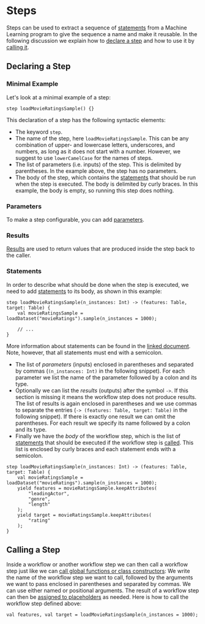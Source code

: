 # Steps

Steps can be used to extract a sequence of [statements][statements] from a Machine Learning program to give the sequence a name and make it reusable. In the following discussion we explain how to [declare a step](#declaring-a-step) and how to use it by [calling it](#calling-a-step).

## Declaring a Step

### Minimal Example

Let's look at a minimal example of a step:

```
step loadMovieRatingsSample() {}
```

This declaration of a step has the following syntactic elements:
* The keyword `step`.
* The name of the step, here `loadMovieRatingsSample`. This can be any combination of upper- and lowercase letters, underscores, and numbers, as long as it does not start with a number. However, we suggest to use `lowerCamelCase` for the names of steps.
* The list of parameters (i.e. inputs) of the step. This is delimited by parentheses. In the example above, the step has no parameters.
* The body of the step, which contains the [statements][statements] that should be run when the step is executed. The body is delimited by curly braces. In this example, the body is empty, so running this step does nothing.

### Parameters

To make a step configurable, you can add [parameters][parameters].



### Results

[Results][results] are used to return values that are produced inside the step back to the caller.

### Statements

In order to describe what should be done when the step is executed, we need to add [statements][statements] to its body, as shown in this example:

```
step loadMovieRatingsSample(n_instances: Int) -> (features: Table, target: Table) {
    val movieRatingsSample = loadDataset("movieRatings").sample(n_instances = 1000);
    
    // ...
}
```

More information about statements can be found in the [linked document][statements]. Note, however, that all statements must end with a semicolon.

* The list of _parameters_ (inputs) enclosed in parentheses and separated by commas (`(n_instances: Int)` in the following snippet). For each parameter we list the name of the parameter followed by a colon and its type.
* Optionally we can list the _results_ (outputs) after the symbol `->`. If this section is missing it means the workflow step does not produce results. The list of results is again enclosed in parentheses and we use commas to separate the entries (`-> (features: Table, target: Table)` in the following snippet). If there is exactly one result we can omit the parentheses. For each result we specify its name followed by a colon and its type.
* Finally we have the _body_ of the workflow step, which is the list of [statements](./Workflow-Language-Statements.md) that should be executed if the workflow step is [called](#calling-a-workflow-step). This list is enclosed by curly braces and each statement ends with a semicolon.
 
```
step loadMovieRatingsSample(n_instances: Int) -> (features: Table, target: Table) {
    val movieRatingsSample = loadDataset("movieRatings").sample(n_instances = 1000);
    yield features = movieRatingsSample.keepAttributes(
        "leadingActor",
        "genre",
        "length"
    );
    yield target = movieRatingsSample.keepAttributes(
        "rating"
    );
}
```

## Calling a Step

Inside a workflow or another workflow step we can then call a workflow step just like we can [call global functions or class constructors](./Workflow-Language-Expressions.md#calls): We write the name of the workflow step we want to call, followed by the arguments we want to pass enclosed in parentheses and separated by commas. We can use either named or positional arguments. The result of a workflow step can then be [assigned to placeholders](./Workflow-Language-Statements.md#assigning-placeholders) as needed. Here is how to call the workflow step defined above:

    val features, val target = loadMovieRatingsSample(n_instances = 1000);

[parameters]: ../common/parameters.md
[results]: ../common/results.md
[statements]: ./statements.md
